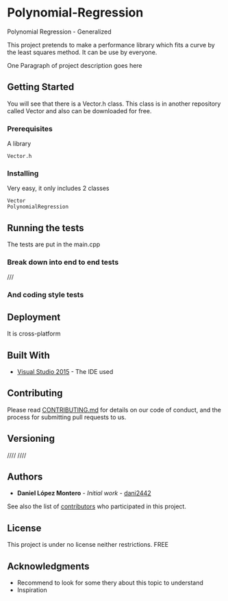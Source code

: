# Polynomial-Regression
Polynomial Regression - Generalized 

This project pretends to make a performance library which fits a curve by the least squares method.
It can be use by everyone.

One Paragraph of project description goes here

## Getting Started

You will see that there is a Vector.h class. This class is in another repository called Vector and also can be downloaded for free.

### Prerequisites

A library

```
Vector.h
```

### Installing

Very easy, it only includes 2 classes


```
Vector
PolynomialRegression
```


## Running the tests

The tests are put in the main.cpp

### Break down into end to end tests

///

### And coding style tests


## Deployment

It is cross-platform

## Built With

* [Visual Studio 2015](https://www.visualstudio.com/) - The IDE used

## Contributing

Please read [CONTRIBUTING.md](https://gist.github.com/PurpleBooth/b24679402957c63ec426) for details on our code of conduct, and the process for submitting pull requests to us.

## Versioning

////
////

## Authors

* **Daniel López Montero** - *Initial work* - [dani2442](https://github.com/dani2442)

See also the list of [contributors](https://github.com/your/project/contributors) who participated in this project.

## License

This project is under no license neither restrictions.
FREE

## Acknowledgments

* Recommend to look for some thery about this topic to understand
* Inspiration
